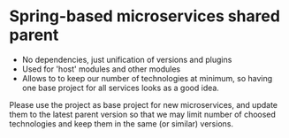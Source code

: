 # Spring-based microservices shared parent

- No dependencies, just unification of versions and plugins
- Used for 'host' modules and other modules
- Allows to to keep our number of technologies at minimum, so having one base project for all services looks as a good idea.

Please use the project as base project for new microservices, and update them to the latest parent version so that we may limit number of choosed technologies and keep them in the same (or similar) versions.
